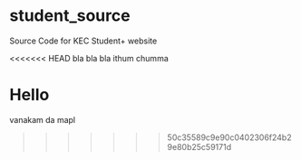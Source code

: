 # student_source

Source Code for KEC Student+ website

<<<<<<< HEAD
bla bla bla
ithum chumma


Hello 
=======
vanakam da mapl
>>>>>>> 50c35589c9e90c0402306f24b29e80b25c59171d
